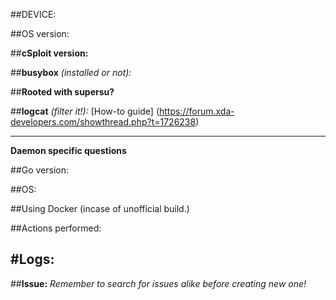 ##DEVICE:


##OS version:


##**cSploit version:**


##**busybox** *(installed or not):*


##**Rooted with supersu?**


##**logcat** *(filter it!):*
[How-to guide] (https://forum.xda-developers.com/showthread.php?t=1726238)

------------------------------------------------------------------------------------------------------------------------------

**Daemon specific questions**

##Go version:


##OS:


##Using Docker (incase of unofficial build.)

##Actions performed:


#Logs:
------------------------------------------------------------------------------------------------------------------------------

##**Issue:**
*Remember to search for issues alike before creating new one!*

